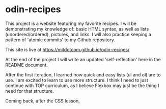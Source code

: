 # odin-recipes

This project is a website featuring my favorite recipes. I will be demonstrating my knowledge of: basic HTML syntax, as well as lists (unordered/ordered), pictures, and links. I will also practice keeping a pattern of 'atomic commits' to my Github repository.

This site is live at https://mitdotcom.github.io/odin-recipes/

At the end of the project I will write an updated 'self-reflection' here in the README document.

After the first iteration, I learned how quick and easy lists (ul and ol) are to use. I am excited to learn to use more structure. I think I need to just continue with TOP curriculum, as I believe Flexbox may just be the thing I need for that structure.

Coming back, after the CSS lesson,